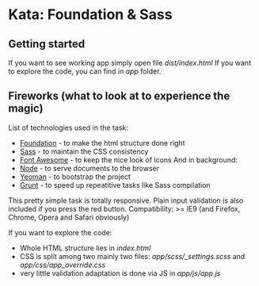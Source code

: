 # Kata: Foundation & Sass

## Getting started
If you want to see working app simply open file *dist/index.html*
If you want to explore the code, you can find in *app* folder.

## Fireworks (what to look at to experience the magic)
List of technologies used in the task:
- [Foundation](http://foundation.zurb.com/) - to make the html structure done right
- [Sass](http://sass-lang.com/) - to maintain the CSS consistency
- [Font Awesome](http://fortawesome.github.io/Font-Awesome/) - to keep the nice look of icons
And in background:
- [Node](http://nodejs.org/) - to serve documents to the browser
- [Yeoman](http://yeoman.io/) - to bootstrap the project
- [Grunt](http://gruntjs.com/) - to speed up repeatitive tasks like Sass compilation

This pretty simple task is totally responsive. 
Plain input validation is also included if you press the red button.
Compatibility: >= IE9 (and Firefox, Chrome, Opera and Safari obviously)

If you want to explore the code:
 - Whole HTML structure lies in *index.html*
 - CSS is split among two mainly two files: *app/scss/_settings.scss* and *app/css/app_override.css*
 - very little validation adaptation is done via JS in *app/js/app.js*




